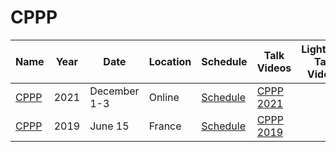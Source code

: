 # CPPP

| Name | Year | Date | Location | Schedule | Talk Videos | Lightning Talk Videos  | Slides | Video Channel |
|---|---|---|---|---|---|---|---|---|
| [CPPP](https://cppp.fr/) | 2021 | December 1-3 | Online | [Schedule](https://cppp.fr/schedule2021/) | [CPPP 2021](https://www.youtube.com/playlist?list=PLSgeWCW8Vh5LhL7N3wnAHdmQ5J5QWIy53) | | [Slides](https://github.com/CpppFr/CPPP-21) | [YouTube](https://www.youtube.com/channel/UChti8oyWC3oW91LpfZ2bmSQ/) |
| [CPPP](https://cppp.fr/) | 2019 | June 15 | France | [Schedule](https://cppp.fr/schedule2019/) | [CPPP 2019](https://www.youtube.com/playlist?list=PLT_3d1k0a6x-O_ApqxinOlyv4tTq--ojA) | | [Slides](https://github.com/cppp-france/CPPP-19) | [YouTube](https://www.youtube.com/channel/UChti8oyWC3oW91LpfZ2bmSQ/) |
